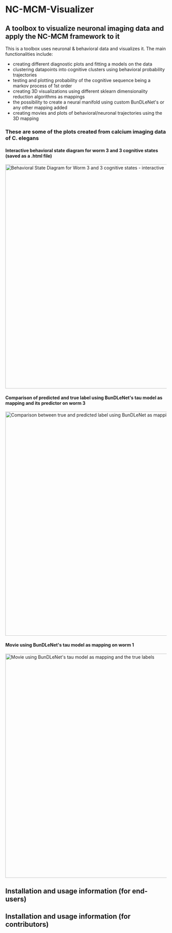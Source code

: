 # NC-MCM-Visualizer 

## A toolbox to visualize neuronal imaging data and apply the NC-MCM framework to it

This is a toolbox uses neuronal & behavioral data and visualizes it. The main functionalities include: 
* creating different diagnostic plots and fitting a models on the data
* clustering datapoints into cognitive clusters using behavioral probability trajectories 
* testing and plotting probability of the cognitive sequence being a markov process of 1st order
* creating 3D visualizations using different sklearn dimensionality reduction algorithms as mappings
* the possibility to create a neural manifold using custom BunDLeNet's or any other mapping added
* creating movies and plots of behavioral/neuronal trajectories using the 3D mapping

### These are some of the plots created from calcium imaging data of C. elegans
#### Interactive behavioral state diagram for worm 3 and 3 cognitive states (saved as a .html file)
<img src="ncmcm/data/plots/Demonstration/InteractivePlot.png" width="700" alt="Behavioral State Diagram for Worm 3 and 3 cognitive states - interactive">

#### Comparison of predicted and true label using BunDLeNet's tau model as mapping and its predictor on worm 3
<img src="ncmcm/data/plots/Demonstration/ComaprisonBunDLeNet.png" width="700" alt="Comparison between true and predicted label using BunDLeNet as mapping and predictor">

#### Movie using BunDLeNet's tau model as mapping on worm 1
<img src="ncmcm/data/plots/Demonstration/Worm_1_Interval_100.gif" width="700" alt="Movie using BunDLeNet's tau model as mapping and the true labels">

## Installation and usage information (for end-users)

## Installation and usage information (for contributors)